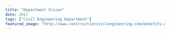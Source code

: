 ```yaml
---
title: "Department Vision"
date: 2017
tags: ["Civil Engineering Department"]
featured_image: "http://www.constructioncivilengineering.com/benefits-and-scope-of-civil-engineering.html"
---
```

